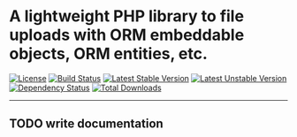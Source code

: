 A lightweight PHP library to file uploads with ORM embeddable objects, ORM entities, etc.
===

[![License](https://poser.pugx.org/atom-azimov/uploader/license)](https://packagist.org/packages/atom-azimov/uploader)
[![Build Status](https://travis-ci.org/atom-azimov/uploader.svg?branch=master)](https://travis-ci.org/atom-azimov/uploader)
[![Latest Stable Version](https://poser.pugx.org/atom-azimov/uploader/v/stable)](https://packagist.org/packages/atom-azimov/uploader)
[![Latest Unstable Version](https://poser.pugx.org/atom-azimov/uploader/v/unstable)](https://packagist.org/packages/atom-azimov/uploader)
[![Dependency Status](https://www.versioneye.com/user/projects/56c5662a18b271002c69af86/badge.svg?style=flat)](https://www.versioneye.com/user/projects/56c5662a18b271002c69af86)
[![Total Downloads](https://poser.pugx.org/atom-azimov/uploader/downloads)](https://packagist.org/packages/atom-azimov/uploader)

---

## TODO write documentation